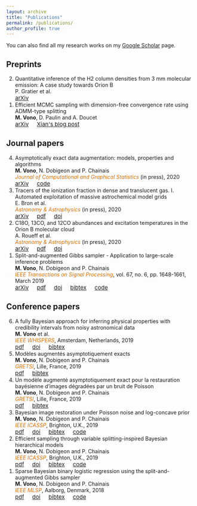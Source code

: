 ```yaml
---
layout: archive
title: "Publications"
permalink: /publications/
author_profile: true
---
```


You can also find all my research works on my [Google Scholar](https://scholar.google.fr/citations?user=R5dfDTAAAAAJ&hl=en) page.

## Preprints

<ol reversed style=" margin-bottom: 0.8em;">
	<li>
	 	Quantitative inference of the H2 column densities from 3 mm molecular emission: A case study towards Orion B<br>
	    P. Gratier et al.<br>
		<a style="font-size:15px" href="https://arxiv.org/abs/2008.13417"><i class="ai ai-arxiv"></i> arXiv</a>
  	</li>
	<li>
	  	Efficient MCMC sampling with dimension-free convergence rate using ADMM-type splitting<br>
	    <b>M. Vono</b>, D. Paulin and A. Doucet<br>
		<a style="font-size:15px" href="https://arxiv.org/abs/1905.11937"><i class="ai ai-arxiv"></i> arXiv</a> &emsp;
		<a style="font-size:15px" href="https://xianblog.wordpress.com/2019/06/24/efficient-mcmc-sampling/"><i class="fas fa-fw fa-comments"></i> Xian's blog post</a>
  	</li>
</ol> 


## Journal papers

<ol reversed style=" margin-bottom: 0.8em;">
	<li>
	 	Asymptotically exact data augmentation: models, properties and algorithms<br>
	    <b>M. Vono</b>, N. Dobigeon and P. Chainais<br>
	    <i style='color:#db6e00'>Journal of Computational and Graphical Statistics</i> (in press), 2020<br>
		<a style="font-size:15px" href="https://arxiv.org/abs/1902.05754"><i class="ai ai-arxiv"></i> arXiv</a> &emsp; 
		<a style="font-size:15px" href="https://github.com/mvono/2020-JCGS-AXDA"><i class="fab fa-fw fa-github"></i> code</a>
  	</li>
	<li>
	 	Tracers of the ionization fraction in dense and translucent gas. I. Automated exploitation of massive astrochemical model grids<br> 
      	E. Bron et al.<br>
      	<i style='color:#db6e00'>Astronomy & Astrophysics</i> (in press), 2020<br>
		<a style="font-size:15px" href="https://arxiv.org/abs/2007.13593"><i class="ai ai-arxiv"></i> arXiv</a> &emsp;
		<a style="font-size:15px" href="../files/papers/2020_AA_Bron.pdf"><i class="fa fa-fw fa-newspaper"></i> pdf</a> &emsp;
		<a style="font-size:15px" href="https://doi.org/10.1051/0004-6361/202038040"><i class="ai ai-doi"></i> doi</a>
  	</li>
  		<li>
	 	C18O, 13CO, and 12CO abundances and excitation temperatures in the Orion B molecular cloud<br> 
      	A. Roueff et al.<br>
      	<i style='color:#db6e00'>Astronomy & Astrophysics</i> (in press), 2020<br>
		<a style="font-size:15px" href="https://arxiv.org/abs/2005.08317"><i class="ai ai-arxiv"></i> arXiv</a> &emsp;
		<a style="font-size:15px" href="../files/papers/2020_AA_Roueff.pdf"><i class="fa fa-fw fa-newspaper"></i> pdf</a> &emsp;
		<a style="font-size:15px" href="https://doi.org/10.1051/0004-6361/202037776"><i class="ai ai-doi"></i> doi</a>
  	</li>
  		<li>
	 	Split-and-augmented Gibbs sampler - Application to large-scale inference problems<br> 
      	<b>M. Vono</b>, N. Dobigeon and P. Chainais<br>
      	<i style='color:#db6e00'>IEEE Transactions on Signal Processing</i>, vol. 67, no. 6, pp. 1648-1661, March 2019<br>
		<a style="font-size:15px" href="https://arxiv.org/abs/1804.05809v2"><i class="ai ai-arxiv"></i> arXiv</a> &emsp;
		<a style="font-size:15px" href="../files/papers/2019_TSP_Vono.pdf"><i class="fa fa-fw fa-newspaper"></i> pdf</a> &emsp;
		<a style="font-size:15px" href="https://doi.org/10.1109/TSP.2019.2894825"><i class="ai ai-doi"></i> doi</a> &emsp;
		<a style="font-size:15px" href="../files/bib/2019_TSP_Vono.bib"><i class="fas fa-fw fa-book"></i> bibtex</a> &emsp;
		<a style="font-size:15px" href="https://github.com/mvono/2019-TSP-split-Gibbs-sampler"><i class="fab fa-fw fa-github"></i> code</a> 
  	</li>
</ol>

## Conference papers 

<ol reversed>
	<li>
	 	A fully Bayesian approach for inferring physical properties with credibility intervals from noisy astronomical data<br>
	    <b>M. Vono</b> et al.<br>
	    <i style='color:#db6e00'>IEEE WHISPERS</i>, Amsterdam, Netherlands, 2019<br>
		<a style="font-size:15px" href="../files/papers/2019_WHISPERS_Vono.pdf"><i class="fa fa-fw fa-newspaper"></i> pdf</a> &emsp;
		<a style="font-size:15px" href="https://ieeexplore.ieee.org/document/8920859"><i class="ai ai-doi"></i> doi</a> &emsp;
		<a style="font-size:15px" href="../files/bib/2019_WHISPERS_Vono.bib"><i class="fas fa-fw fa-book"></i> bibtex</a> 
  	</li>
  	<li>
	 	Modèles augmentés asymptotiquement exacts<br>
	    <b>M. Vono</b>, N. Dobigeon and P. Chainais<br>
	    <i style='color:#db6e00'>GRETSI</i>, Lille, France, 2019<br>
		<a style="font-size:15px" href="../files/papers/2019_GRETSI_AXDA_Vono.pdf"><i class="fa fa-fw fa-newspaper"></i> pdf</a> &emsp;
		<a style="font-size:15px" href="../files/bib/2019_GRETSI_AXDA_Vono.bib"><i class="fas fa-fw fa-book"></i> bibtex</a> 
  	</li>
  	<li>
	 	Un modèle augmenté asymptotiquement exact pour la restauration bayésienne d’images dégradées par un bruit de Poisson<br>
	    <b>M. Vono</b>, N. Dobigeon and P. Chainais<br>
	    <i style='color:#db6e00'>GRETSI</i>, Lille, France, 2019<br>
		<a style="font-size:15px" href="../files/papers/2019_GRETSI_Poisson_Vono.pdf"><i class="fa fa-fw fa-newspaper"></i> pdf</a> &emsp;
		<a style="font-size:15px" href="../files/bib/2019_GRETSI_Poisson_Vono.bib"><i class="fas fa-fw fa-book"></i> bibtex</a> 
  	</li>
	<li>
	 	Bayesian image restoration under Poisson noise and log-concave prior<br> 
      	<b>M. Vono</b>, N. Dobigeon and P. Chainais<br> 
      	<i style='color:#db6e00'>IEEE ICASSP</i>, Brighton, U.K., 2019<br>
		<a style="font-size:15px" href="../files/papers/2019_ICASSP_Poisson_Vono.pdf"><i class="fa fa-fw fa-newspaper"></i> pdf</a> &emsp;
		<a style="font-size:15px" href="https://ieeexplore.ieee.org/document/8683031"><i class="ai ai-doi"></i> doi</a> &emsp;
		<a style="font-size:15px" href="../files/bib/2019_ICASSP_Poisson_Vono.bib"><i class="fas fa-fw fa-book"></i> bibtex</a> &emsp;
		<a style="font-size:15px" href="https://github.com/mvono/2019-ICASSP-Poisson-image-restoration"><i class="fab fa-fw fa-github"></i> code</a>
  	</li>
  		<li>
	 	Efficient sampling through variable splitting-inspired Bayesian hierarchical models<br> 
      	<b>M. Vono</b>, N. Dobigeon and P. Chainais<br> 
      	<i style='color:#db6e00'>IEEE ICASSP</i>, Brighton, U.K., 2019<br>
		<a style="font-size:15px" href="../files/papers/2019_ICASSP_SGS_Vono.pdf"><i class="fa fa-fw fa-newspaper"></i> pdf</a> &emsp;
		<a style="font-size:15px" href="https://ieeexplore.ieee.org/document/8682982"><i class="ai ai-doi"></i> doi</a> &emsp;
		<a style="font-size:15px" href="../files/bib/2019_ICASSP_SGS_Vono.bib"><i class="fas fa-fw fa-book"></i> bibtex</a> &emsp;
		<a style="font-size:15px" href="https://github.com/mvono/2019-TSP-split-Gibbs-sampler"><i class="fab fa-fw fa-github"></i> code</a>
  	</li>
  		<li>
	 	Sparse Bayesian binary logistic regression using the split-and-augmented Gibbs sampler<br> 
      	<b>M. Vono</b>, N. Dobigeon and P. Chainais<br>
      	<i style='color:#db6e00'>IEEE MLSP</i>, Aalborg, Denmark, 2018<br>
		<a style="font-size:15px" href="../files/papers/2018_MLSP_Vono.pdf"><i class="fa fa-fw fa-newspaper"></i> pdf</a> &emsp;
		<a style="font-size:15px" href="https://ieeexplore.ieee.org/document/8516963"><i class="ai ai-doi"></i> doi</a> &emsp;
		<a style="font-size:15px" href="../files/bib/2018_MLSP_Vono.bib"><i class="fas fa-fw fa-book"></i> bibtex</a> &emsp;
		<a style="font-size:15px" href="https://github.com/mvono/2018-MLSP-sparse-bayesian-logistic-regression"><i class="fab fa-fw fa-github"></i> code</a>
  	</li>
</ol> 

